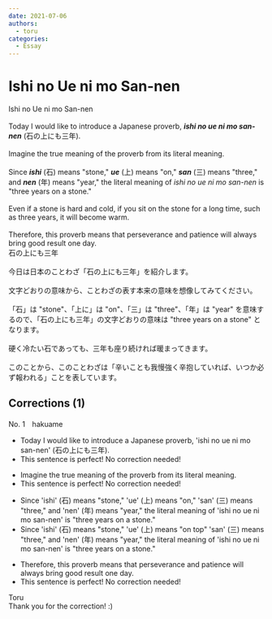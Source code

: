 ```yaml
---
date: 2021-07-06
authors:
  - toru
categories:
  - Essay
---
```


<h1 id="subject_show">Ishi no Ue ni mo San-nen</h1>
<div class="date" hidden>Jul 6, 2021 10:14</div>
<div id="post"><div id="body_show_ori">
Ishi no Ue ni mo San-nen<br/><br/>Today I would like to introduce a Japanese proverb, <strong><em>ishi no ue ni mo san-nen</em></strong> (石の上にも三年).<br/><br/>Imagine the true meaning of the proverb from its literal meaning.<br/><br/>Since <strong><em>ishi</em></strong> (石) means "stone," <strong><em>ue</em></strong> (上) means "on," <strong><em>san</em></strong> (三) means "three," and <strong><em>nen</em></strong> (年) means "year," the literal meaning of <em>ishi no ue ni mo san-nen</em> is "three years on a stone."<br/><br/>Even if a stone is hard and cold, if you sit on the stone for a long time, such as three years, it will become warm.<br/><br/>Therefore, this proverb means that perseverance and patience will always bring good result one day.
</div></div>

<!-- more -->

<div id="post_ja"><div id="body_show_mo">
石の上にも三年<br/><br/>今日は日本のことわざ「石の上にも三年」を紹介します。<br/><br/>文字どおりの意味から、ことわざの表す本来の意味を想像してみてください。<br/><br/>「石」は "stone"、「上に」は "on"、「三」は "three"、「年」は "year" を意味するので、「石の上にも三年」の文字どおりの意味は "three years on a stone" となります。<br/><br/>硬く冷たい石であっても、三年も座り続ければ暖まってきます。<br/><br/>このことから、このことわざは「辛いことも我慢強く辛抱していれば、いつか必ず報われる」ことを表しています。
</div></div>

## Corrections (1)
<div id="block"><div class="first_name"> No. 1　<span class="just_name">hakuame</span></div><div id="block2">
<ul class="correction_field">
<li class="incorrect">Today I would like to introduce a Japanese proverb, 'ishi no ue ni mo san-nen' (石の上にも三年).</li>
<li class="corrected perfect">This sentence is perfect! No correction needed!</li>
</ul>
<ul class="correction_field">
<li class="incorrect">Imagine the true meaning of the proverb from its literal meaning.</li>
<li class="corrected perfect">This sentence is perfect! No correction needed!</li>
</ul>
<ul class="correction_field">
<li class="incorrect">Since 'ishi' (石) means "stone," 'ue' (上) means "on," 'san' (三) means "three," and 'nen' (年) means "year," the literal meaning of 'ishi no ue ni mo san-nen' is "three years on a stone."</li>
<li class="corrected correct">
Since 'ishi' (石) means "stone," 'ue' (上) means "on <span class="f_blue">top</span>" 'san' (三) means "three," and 'nen' (年) means "year," the literal meaning of 'ishi no ue ni mo san-nen' is "three years on a stone."
</li>
</ul>
<ul class="correction_field">
<li class="incorrect">Therefore, this proverb means that perseverance and patience will always bring good result one day.</li>
<li class="corrected perfect">This sentence is perfect! No correction needed!</li>
</ul>
</div><div class="name"><span class="just_name">Toru</span><br>
Thank you for the correction! :)
</div>
</div>
